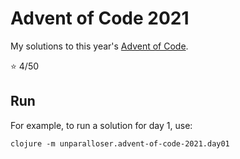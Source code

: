 # Advent of Code 2021
My solutions to this year's [Advent of Code](https://adventofcode.com/2021).

⭐ 4/50

## Run

For example, to run a solution for day 1, use:

```
clojure -m unparalloser.advent-of-code-2021.day01
```